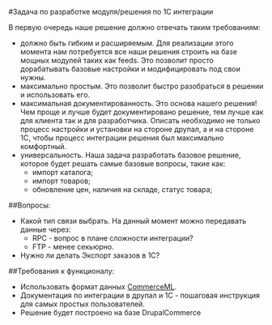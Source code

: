 #Задача по разработке модуля/решения по 1С интеграции

В первую очередь наше решение должно отвечать таким требованиям:
- должно быть гибким и расширяемым. Для реализации этого момента нам потребуется все наши решения строить на базе мощных модулей таких как feeds. Это позволит просто дорабатывать базовые настройки и модифицировать под свои нужны.
- максимально простым. Это позволит быстро разобраться в решении и использовать его.
- максимальная документированность. Это основа нашего решения! Чем проще и лучше будет документировано решение, тем лучше как для клиента так и для разработчика. Описать необходимо не только процесс настройки и установки на стороне друпал, а и на стороне 1С, чтобы процесс интеграции решения был максимально комфортный.
- универсальность. Наша задача разработать базовое решение, которое будет решать самые базовые вопросы, такие как:
  - импорт каталога;
  - импорт товаров;
  - обновление цен, наличия на складе, статус товара;

##Вопросы:
- Какой тип связи выбрать. На данный момент можно передавать данные через:
  - RPC - вопрос в плане сложности интеграции?
  - FTP - менее секьюрно.
- Нужно ли делать Экспорт заказов в 1С?

##Требования к функционалу:
- Использовать формат данных [CommerceML](http://ru.wikipedia.org/wiki/CommerceML).
- Документация по интеграции в друпал и 1С - пошаговая инструкция для самых простых пользователей.
- Решение будет построено на базе DrupalCommerce
